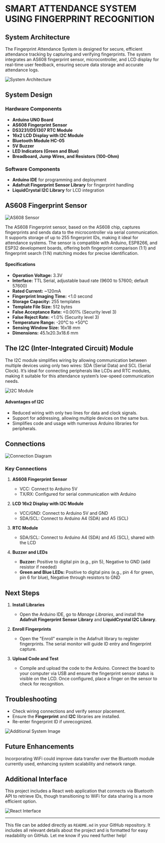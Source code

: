 # SMART ATTENDANCE SYSTEM USING FINGERPRINT RECOGNITION

## System Architecture

The Fingerprint Attendance System is designed for secure, efficient attendance tracking by capturing and verifying fingerprints. The system integrates an AS608 fingerprint sensor, microcontroller, and LCD display for real-time user feedback, ensuring secure data storage and accurate attendance logs.

![System Architecture](https://github.com/user-attachments/assets/ab92a1d6-c05d-40b8-879e-0952b64b1d52)

## System Design

### Hardware Components
- **Arduino UNO Board**
- **AS608 Fingerprint Sensor**
- **DS3231/DS1307 RTC Module**
- **16x2 LCD Display with I2C Module**
- **Bluetooth Module HC-05**
- **5V Buzzer**
- **LED Indicators (Green and Blue)**
- **Breadboard, Jump Wires, and Resistors (100-Ohm)**

### Software Components
- **Arduino IDE** for programming and deployment
- **Adafruit Fingerprint Sensor Library** for fingerprint handling
- **LiquidCrystal I2C Library** for LCD integration

## AS608 Fingerprint Sensor

![AS608 Sensor](https://github.com/user-attachments/assets/f3474d17-97d0-4e4d-8206-19994609311e)

The AS608 Fingerprint sensor, based on the AS608 chip, captures fingerprints and sends data to the microcontroller via serial communication. It supports storage of up to 255 fingerprint IDs, making it ideal for attendance systems. The sensor is compatible with Arduino, ESP8266, and ESP32 development boards, offering both fingerprint comparison (1:1) and fingerprint search (1:N) matching modes for precise identification.

#### Specifications
- **Operation Voltage:** 3.3V
- **Interface:** TTL Serial, adjustable baud rate (9600 to 57600; default 57600)
- **Rated Current:** ~120mA
- **Fingerprint Imaging Time:** <1.0 second
- **Storage Capacity:** 255 templates
- **Template File Size:** 512 bytes
- **False Acceptance Rate:** <0.001% (Security level 3)
- **False Reject Rate:** <1.0% (Security level 3)
- **Temperature Range:** -20°C to +50°C
- **Sensing Window Size:** 16x18 mm
- **Dimensions:** 45.1x20.3x18.6 mm

## The I2C (Inter-Integrated Circuit) Module

The I2C module simplifies wiring by allowing communication between multiple devices using only two wires: SDA (Serial Data) and SCL (Serial Clock). It’s ideal for connecting peripherals like LCDs and RTC modules, making it suitable for this attendance system’s low-speed communication needs.

![I2C Module](https://github.com/user-attachments/assets/28f3e77c-fe6c-4d3f-86f9-f95775ff598e)

#### Advantages of I2C
- Reduced wiring with only two lines for data and clock signals.
- Support for addressing, allowing multiple devices on the same bus.
- Simplifies code and usage with numerous Arduino libraries for peripherals.

## Connections

![Connection Diagram](https://github.com/user-attachments/assets/7f5e7986-c888-438d-9975-30ab56c3ca69)

### Key Connections
1. **AS608 Fingerprint Sensor**  
   - VCC: Connect to Arduino 5V  
   - TX/RX: Configured for serial communication with Arduino  

2. **LCD 16x2 Display with I2C Module**  
   - VCC/GND: Connect to Arduino 5V and GND  
   - SDA/SCL: Connect to Arduino A4 (SDA) and A5 (SCL)

3. **RTC Module**  
   - SDA/SCL: Connect to Arduino A4 (SDA) and A5 (SCL), shared with the LCD

4. **Buzzer and LEDs**  
   - **Buzzer:** Positive to digital pin (e.g., pin 5), Negative to GND (add resistor if needed)
   - **Green and Blue LEDs:** Positive to digital pins (e.g., pin 4 for green, pin 6 for blue), Negative through resistors to GND

## Next Steps

1. **Install Libraries**  
   - Open the Arduino IDE, go to *Manage Libraries*, and install the **Adafruit Fingerprint Sensor Library** and **LiquidCrystal I2C Library**.

2. **Enroll Fingerprints**  
   - Open the "Enroll" example in the Adafruit library to register fingerprints. The serial monitor will guide ID entry and fingerprint capture.

3. **Upload Code and Test**  
   - Compile and upload the code to the Arduino. Connect the board to your computer via USB and ensure the fingerprint sensor status is visible on the LCD. Once configured, place a finger on the sensor to check for recognition.

## Troubleshooting

- Check wiring connections and verify sensor placement.
- Ensure the **Fingerprint** and **I2C** libraries are installed.
- Re-enter fingerprint ID if unrecognized.

![Additional System Image](https://github.com/user-attachments/assets/eefede18-81e9-41cb-b5c6-5bc5516a9dad)

## Future Enhancements
Incorporating WiFi could improve data transfer over the Bluetooth module currently used, enhancing system scalability and network range.

## Additional Interface
This project includes a React web application that connects via Bluetooth API to retrieve IDs, though transitioning to WiFi for data sharing is a more efficient option.

![React Interface](https://github.com/user-attachments/assets/f7f36445-83c6-48e9-a6a2-0841956baf50)

---

This file can be added directly as `README.md` in your GitHub repository. It includes all relevant details about the project and is formatted for easy readability on GitHub. Let me know if you need further help!
